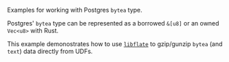 Examples for working with Postgres `bytea` type.

Postgres' `bytea` type can be represented as a borrowed `&[u8]` or an owned `Vec<u8>` with Rust.

This example demonostrates how to use [`libflate`](https://crates.io/crates/libflate) to gzip/gunzip `bytea` (and `text`) data directly from UDFs.